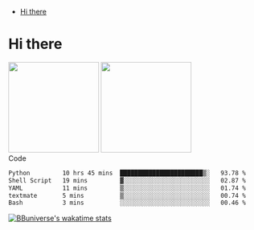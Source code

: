 <!--ts-->
* [Hi there](#hi-there)

<!-- Created by https://github.com/ekalinin/github-markdown-toc -->
<!-- Added by: runner, at: Wed Sep 27 04:19:34 UTC 2023 -->

<!--te-->


# Hi there

<!--
**BBuniverse/BBuniverse** is a ✨ _special_ ✨ repository because its `README.md` (this file) appears on your GitHub profile.

Here are some ideas to get you started:

- 🔭 I’m currently working on ...
- 🌱 I’m currently learning ...
- 👯 I’m looking to collaborate on ...
- 🤔 I’m looking for help with ...
- 💬 Ask me about ...
- 📫 How to reach me: ...
- 😄 Pronouns: ...
- ⚡ Fun fact: ...
-->


<div display="flex">
  <img src="https://github-readme-stats.vercel.app/api?username=BBuniverse&show_icons=true&count_private=true&theme=radical&hide_border=true" height="180"/>
  <img src="https://github-readme-stats.vercel.app/api/top-langs/?username=BBuniverse&layout=compact&theme=radical&hide_border=true" height="180"/>
</div
     

## Code
<!--START_SECTION:waka-->

```txt
Python         10 hrs 45 mins  ███████████████████████▒░   93.78 %
Shell Script   19 mins         ▓░░░░░░░░░░░░░░░░░░░░░░░░   02.87 %
YAML           11 mins         ▒░░░░░░░░░░░░░░░░░░░░░░░░   01.74 %
textmate       5 mins          ▒░░░░░░░░░░░░░░░░░░░░░░░░   00.74 %
Bash           3 mins          ░░░░░░░░░░░░░░░░░░░░░░░░░   00.46 %
```

<!--END_SECTION:waka-->
     
[![BBuniverse's wakatime stats](https://github-readme-stats.vercel.app/api/wakatime?username=BBuniverse)](https://github.com/anuraghazra/github-readme-stats)

